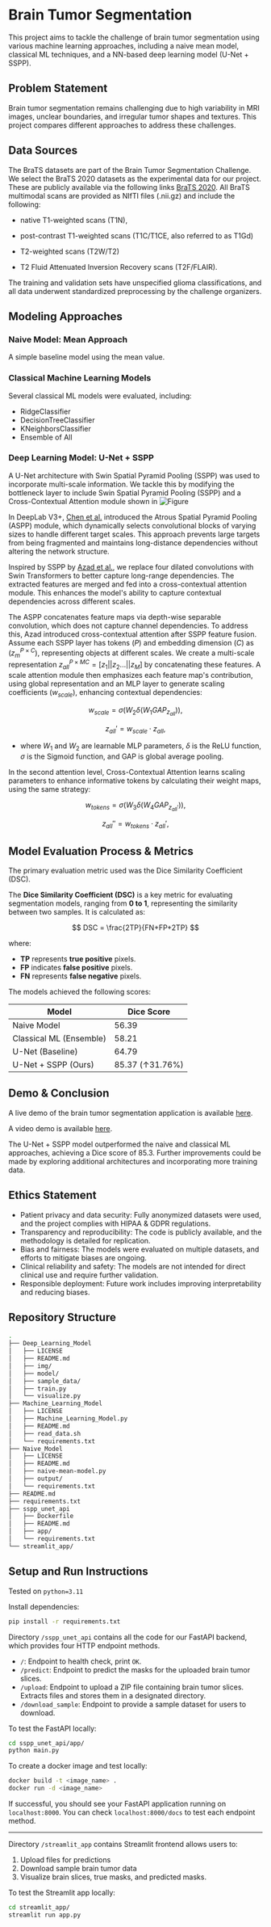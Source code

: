 # Brain Tumor Segmentation

This project aims to tackle the challenge of brain tumor segmentation using various machine learning approaches, including a naive mean model, classical ML techniques, and a NN-based deep learning model (U-Net + SSPP).

## Problem Statement

Brain tumor segmentation remains challenging due to high variability in MRI images, unclear boundaries, and irregular tumor shapes and textures. This project compares different approaches to address these challenges.

## Data Sources

The BraTS datasets are part of the Brain Tumor Segmentation Challenge. We select the BraTS 2020 datasets as the experimental data for our project. These are publicly available via the following links [BraTS 2020](https://www.med.upenn.edu/cbica/brats2020/data.html). All BraTS multimodal scans are provided as NIfTI files (.nii.gz) and include the following: 

- native T1-weighted scans (T1N), 

- post-contrast T1-weighted scans (T1C/T1CE, also referred to as T1Gd)

- T2-weighted scans (T2W/T2)

- T2 Fluid Attenuated Inversion Recovery scans (T2F/FLAIR). 

The training and validation sets have unspecified glioma classifications, and all data underwent standardized preprocessing by the challenge organizers.

## Modeling Approaches

### Naive Model: Mean Approach

A simple baseline model using the mean value.

### Classical Machine Learning Models

Several classical ML models were evaluated, including:
- RidgeClassifier
- DecisionTreeClassifier
- KNeighborsClassifier
- Ensemble of All

### Deep Learning Model: U-Net + SSPP

A U-Net architecture with Swin Spatial Pyramid Pooling (SSPP) was used to incorporate multi-scale information. We tackle this by modifying the bottleneck layer to include Swin Spatial Pyramid Pooling (SSPP) and a Cross-Contextual Attention module shown in ![Figure](https://github.com/WendyWAAAAANG/Medical_Image_Segmentation_APP/blob/main/Deep_Learning_Model/img/SSPP.png)

In DeepLab V3+, [Chen et al.](https://arxiv.org/abs/1706.05587) introduced the Atrous Spatial Pyramid Pooling (ASPP) module, which dynamically selects convolutional blocks of varying sizes to handle different target scales. This approach prevents large targets from being fragmented and maintains long-distance dependencies without altering the network structure.

Inspired by SSPP by [Azad et al.](https://arxiv.org/abs/2208.00713), we replace four dilated convolutions with Swin Transformers to better capture long-range dependencies. The extracted features are merged and fed into a cross-contextual attention module. This enhances the model's ability to capture contextual dependencies across different scales.

The ASPP concatenates feature maps via depth-wise separable convolution, which does not capture channel dependencies. To address this, Azad introduced cross-contextual attention after SSPP feature fusion. Assume each SSPP layer has tokens ($P$) and embedding dimension ($C$) as ($z_{m}^{P \times C}$), representing objects at different scales. We create a multi-scale representation $z_{all}^{P \times MC} = [z_1||z_2...||z_M]$ by concatenating these features. A scale attention module then emphasizes each feature map's contribution, using global representation and an MLP layer to generate scaling coefficients ($w_{scale}$), enhancing contextual dependencies:

$$
w_{scale} = \sigma(W_2\delta(W_1GAP_{z_{all}})),
$$

$$
z_{all}' = w_{scale} \cdot z_{all},
$$


* where $W_1$ and $W_2$ are learnable MLP parameters, $\delta$ is the ReLU function, $\sigma$ is the Sigmoid function, and GAP is global average pooling.

In the second attention level, Cross-Contextual Attention learns scaling parameters to enhance informative tokens by calculating their weight maps, using the same strategy:

$$
w_{tokens} = \sigma(W_3\delta(W_4GAP_{z_{all}'})),
$$

$$
z_{all}'' = w_{tokens} \cdot z_{all}',
$$


## Model Evaluation Process & Metrics

The primary evaluation metric used was the Dice Similarity Coefficient (DSC).

The **Dice Similarity Coefficient (DSC)** is a key metric for evaluating segmentation models, ranging from **0 to 1**, representing the similarity between two samples. It is calculated as:

$$
DSC = \frac{2TP}{FN+FP+2TP}
$$

where:

- **TP** represents **true positive** pixels.
- **FP** indicates **false positive** pixels.
- **FN** represents **false negative** pixels.

The models achieved the following scores:

| Model                     | Dice Score |
|---------------------------|------------|
| Naive Model               | 56.39      |
| Classical ML (Ensemble)   | 58.21      | 
| U-Net (Baseline)          | 64.79      |
| U-Net + SSPP (Ours)       | 85.37 (↑31.76%)       |

## Demo & Conclusion

A live demo of the brain tumor segmentation application is available [here](https://ztckcwal37wc8lugazm2ey.streamlit.app/).

A video demo is available [here](https://www.youtube.com/watch?v=kiEGwjW3Hzk).

The U-Net + SSPP model outperformed the naive and classical ML approaches, achieving a Dice score of 85.3. Further improvements could be made by exploring additional architectures and incorporating more training data.

## Ethics Statement

- Patient privacy and data security: Fully anonymized datasets were used, and the project complies with HIPAA & GDPR regulations.
- Transparency and reproducibility: The code is publicly available, and the methodology is detailed for replication.
- Bias and fairness: The models were evaluated on multiple datasets, and efforts to mitigate biases are ongoing.
- Clinical reliability and safety: The models are not intended for direct clinical use and require further validation.
- Responsible deployment: Future work includes improving interpretability and reducing biases.

## Repository Structure

```sh
.
├── Deep_Learning_Model
│   ├── LICENSE
│   ├── README.md
│   ├── img/
│   ├── model/
│   ├── sample_data/
│   ├── train.py
│   └── visualize.py
├── Machine_Learning_Model
│   ├── LICENSE
│   ├── Machine_Learning_Model.py
│   ├── README.md
│   ├── read_data.sh
│   └── requirements.txt
├── Naive_Model
│   ├── LICENSE
│   ├── README.md
│   ├── naive-mean-model.py
│   ├── output/
│   └── requirements.txt
├── README.md
├── requirements.txt
├── sspp_unet_api
│   ├── Dockerfile
│   ├── README.md
│   ├── app/
│   └── requirements.txt
└── streamlit_app/
```

## Setup and Run Instructions

Tested on `python=3.11`

Install dependencies:
```sh
pip install -r requirements.txt
```

Directory `/sspp_unet_api` contains all the code for our FastAPI backend, which provides four HTTP endpoint methods.

- `/`: Endpoint to health check, print `OK`.
- `/predict`: Endpoint to predict the masks for the uploaded brain tumor slices.
- `/upload`: Endpoint to upload a ZIP file containing brain tumor slices. Extracts files and stores them in a designated directory.
- `/download_sample`: Endpoint to provide a sample dataset for users to download.

To test the FastAPI locally:
```sh
cd sspp_unet_api/app/
python main.py
```

To create a docker image and test locally:
```sh
docker build -t <image_name> .
docker run -d <image_name>
```

If successful, you should see your FastAPI application running on `localhost:8000`. You can check `localhost:8000/docs` to test each endpoint method.

--- 

Directory `/streamlit_app` contains Streamlit frontend allows users to: 
1. Upload files for predictions 
2. Download sample brain tumor data 
3. Visualize brain slices, true masks, and predicted masks.

To test the Streamlit app locally:
```sh
cd streamlit_app/
streamlit run app.py
```
